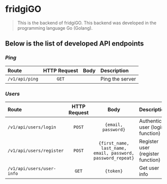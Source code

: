 # fridgiGO

> This is the backend of fridgiGO. This backend was developed in the programming language Go (Golang).

## Below is the list of developed API endpoints

### **_Ping_**

| Route          | HTTP Request | Body | Description     |
| :------------- | :----------: | :--: | :-------------- |
| `/v1/api/ping` |    `GET`     |      | Ping the server |

### **_Users_**

| Route                     | HTTP Request |                            Body                             | Description                        |
| :------------------------ | :----------: | :---------------------------------------------------------: | :--------------------------------- |
| `/v1/api/users/login`     |    `POST`    |                     `{email, password}`                     | Authenticate user (login function) |
| `/v1/api/users/register`  |    `POST`    | `{first_name, last_name, email, password, password_repeat}` | Register user (register function)  |
| `/v1/api/users/user-info` |    `GET`     |                          `{token}`                          | Get user info                      |
